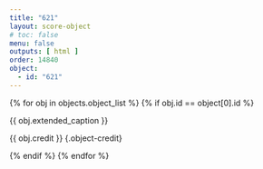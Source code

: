 ```yaml
---
title: "621"
layout: score-object
# toc: false
menu: false
outputs: [ html ]
order: 14840
object:
  - id: "621"
---
```


{% for obj in objects.object_list %}
{% if obj.id == object[0].id %}

{{ obj.extended_caption }}

{{ obj.credit }} {.object-credit}

{% endif %}
{% endfor %}

